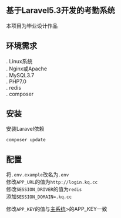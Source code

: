 ## 基于Laravel5.3开发的考勤系统

本项目为毕业设计作品

## 环境需求
. Linux系统  
. Nginx或Apache  
. MySQL3.7  
. PHP7.0  
. redis  
. composer  

## 安装
安装Laravel依赖
```
composer update
```

## 配置
将`.env.example`改名为`.env`  
修改`APP_URL`的值为`http://login.kq.cc`  
修改`SESSION_DRIVER`的值为`redis`  
添加`SESSION_DOMAIN=.kq.cc`  

修改`APP_KEY`的值与<a href="https://github.com/yedanten/laravel-attendance-system">主系统</a>>的APP_KEY一致
